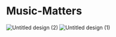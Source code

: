 #                                                      Music-Matters

![Untitled design (2)](https://github.com/Odhiambo-Michael-Allan/music-matters/assets/111270923/c538dca6-16eb-44eb-b30d-2305eea9e473)
![Untitled design (1)](https://github.com/Odhiambo-Michael-Allan/music-matters/assets/111270923/4a10870d-e3e1-4974-84ef-085c1a1d7602)

